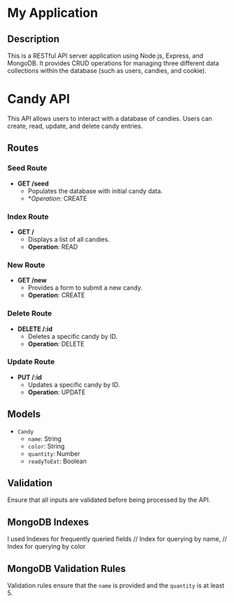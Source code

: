 # My Application

## Description
This is a RESTful API server application using Node.js, Express, and MongoDB. It provides CRUD operations for managing three different data collections within the database (such as users, candies, and cookie).
# Candy API
This API allows users to interact with a database of candies. Users can create, read, update, and delete candy entries.
## Routes
### Seed Route
- **GET /seed**
  - Populates the database with initial candy data.
  - **Operation*: CREATE
### Index Route
- **GET /**
  - Displays a list of all candies.
  - **Operation**: READ
### New Route
- **GET /new**
  - Provides a form to submit a new candy.
  - **Operation**: CREATE
### Delete Route
- **DELETE /:id**
  - Deletes a specific candy by ID.
  - **Operation**: DELETE
### Update Route
- **PUT /:id**
  - Updates a specific candy by ID.
  - **Operation**: UPDATE
## Models
- `Candy`
  - `name`: String
  - `color`: String
  - `quantity`: Number
  - `readyToEat`: Boolean
## Validation
Ensure that all inputs are validated before being processed by the API.
## MongoDB Indexes
I used Indexes for frequently queried fields // Index for querying by name,
 // Index for querying by color
## MongoDB Validation Rules
Validation rules ensure that the `name` is provided and the `quantity` is at least 5.
